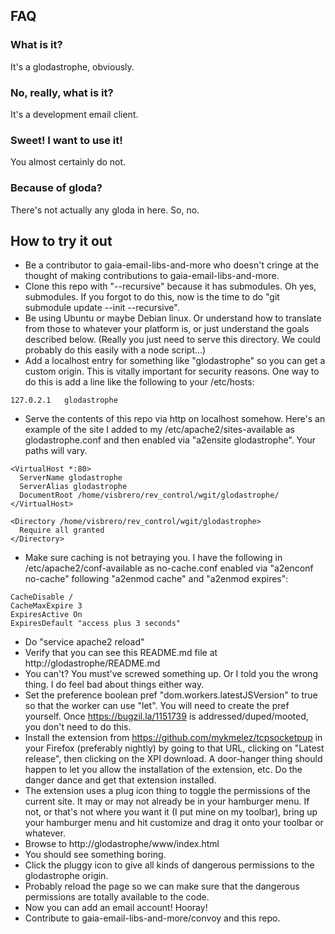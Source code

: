 ## FAQ

### What is it?

It's a glodastrophe, obviously.

### No, really, what is it?

It's a development email client.

### Sweet!  I want to use it!

You almost certainly do not.

### Because of gloda?

There's not actually any gloda in here.  So, no.

## How to try it out

- Be a contributor to gaia-email-libs-and-more who doesn't cringe at the
  thought of making contributions to gaia-email-libs-and-more.
- Clone this repo with "--recursive" because it has submodules.  Oh yes,
  submodules.  If you forgot to do this, now is the time to do
  "git submodule update --init --recursive".
- Be using Ubuntu or maybe Debian linux.  Or understand how to translate from
  those to whatever your platform is, or just understand the goals described
  below.  (Really you just need to serve this directory.  We could probably
  do this easily with a node script...)
- Add a localhost entry for something like "glodastrophe" so you can get a
  custom origin.  This is vitally important for security reasons.  One way to
  do this is add a line like the following to your /etc/hosts:
```
127.0.2.1	glodastrophe
```
- Serve the contents of this repo via http on localhost somehow.  Here's an
  example of the site I added to my /etc/apache2/sites-available as
  glodastrophe.conf and then enabled via "a2ensite glodastrophe".  Your paths
  will vary.
```
<VirtualHost *:80>
  ServerName glodastrophe
  ServerAlias glodastrophe
  DocumentRoot /home/visbrero/rev_control/wgit/glodastrophe/
</VirtualHost>

<Directory /home/visbrero/rev_control/wgit/glodastrophe>
  Require all granted
</Directory>
```
- Make sure caching is not betraying you.  I have the following in
  /etc/apache2/conf-available as no-cache.conf enabled via "a2enconf no-cache"
  following "a2enmod cache" and "a2enmod expires":
```
CacheDisable /
CacheMaxExpire 3
ExpiresActive On
ExpiresDefault "access plus 3 seconds"
```
- Do "service apache2 reload"
- Verify that you can see this README.md file at http://glodastrophe/README.md
- You can't?  You must've screwed something up.  Or I told you the wrong thing.
  I do feel bad about things either way.
- Set the preference boolean pref "dom.workers.latestJSVersion" to true so that
  the worker can use "let".  You will need to create the pref yourself.  Once
  https://bugzil.la/1151739 is addressed/duped/mooted, you don't need to do
  this.
- Install the extension from https://github.com/mykmelez/tcpsocketpup in your
  Firefox (preferably nightly) by going to that URL, clicking on "Latest
  release", then clicking on the XPI download.  A door-hanger thing should
  happen to let you allow the installation of the extension, etc.  Do the
  danger dance and get that extension installed.
- The extension uses a plug icon thing to toggle the permissions of the current
  site.  It may or may not already be in your hamburger menu.  If not, or that's
  not where you want it (I put mine on my toolbar), bring up your hamburger menu
  and hit customize and drag it onto your toolbar or whatever.
- Browse to http://glodastrophe/www/index.html
- You should see something boring.
- Click the pluggy icon to give all kinds of dangerous permissions to the
  glodastrophe origin.
- Probably reload the page so we can make sure that the dangerous permissions
  are totally available to the code.
- Now you can add an email account!  Hooray!
- Contribute to gaia-email-libs-and-more/convoy and this repo.
